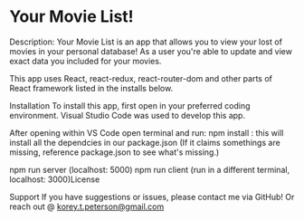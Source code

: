 # Your Movie List!

Description:
Your Movie List is an app that allows you to view your lost of movies in your personal database! As a user you're able to update and view exact data you included for your movies.

This app uses React, react-redux, react-router-dom and other parts of React framework listed in the installs below.

Installation
To install this app, first open in your preferred coding environment.
Visual Studio Code was used to develop this app.

After opening within VS Code open terminal and run:
npm install : this will install all the dependcies in our package.json (If it claims somethings are missing, reference package.json to see what's missing.)

npm run server (localhost: 5000)
npm run client (run in a different terminal, localhost: 3000)License

Support
If you have suggestions or issues, please contact me via GitHub! Or reach out @ korey.t.peterson@gmail.com
